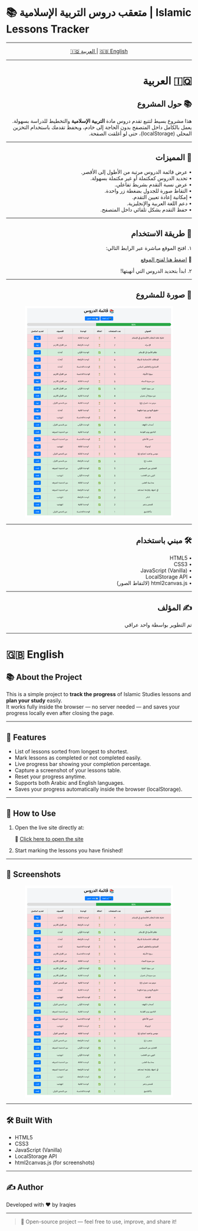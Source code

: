 # 📚 متعقب دروس التربية الإسلامية | Islamic Lessons Tracker

---

<div align="center">
  <a href="#arabic"> 🇮🇶 العربية </a> | <a href="#english"> 🇬🇧 English </a>
</div>

---

<div dir="rtl" align="right">

# 🇮🇶 العربية

## 📚 حول المشروع

هذا مشروع بسيط لتتبع تقدم دروس مادة **التربية الإسلامية** والتخطيط للدراسة بسهولة.  
يعمل بالكامل داخل المتصفح بدون الحاجة إلى خادم، ويحفظ تقدمك باستخدام التخزين المحلي (localStorage)، حتى لو أغلقت الصفحة.

---

## 🚀 المميزات

• عرض قائمة الدروس مرتبة من الأطول إلى الأقصر.  
• تحديد الدروس كمكتملة أو غير مكتملة بسهولة.  
• عرض نسبة التقدم بشريط تفاعلي.  
• التقاط صورة للجدول بضغطة زر واحدة.  
• إمكانية إعادة تعيين التقدم.  
• دعم اللغة العربية والإنجليزية.  
• حفظ التقدم بشكل تلقائي داخل المتصفح.

---

## 🎯 طريقة الاستخدام

١. افتح الموقع مباشرة عبر الرابط التالي:

   🔗 [اضغط هنا لفتح الموقع](https://iraqies.github.io/islamiatracker)

٢. ابدأ بتحديد الدروس التي أنهيتها!

---

## 📸 صورة للمشروع

<div align="center">
  <img src="https://raw.githubusercontent.com/iraqies/islamiatracker/main/lessons_progress%20(1).png" width="80%" />
</div>

---

## 🛠 مبني باستخدام

• HTML5  
• CSS3  
• JavaScript (Vanilla)  
• LocalStorage API  
• html2canvas.js (لالتقاط الصور)

---

## ✍️ المؤلف

تم التطوير بواسطة واحد عراقي

</div>

---

<div dir="ltr" align="left">

# 🇬🇧 English

## 📚 About the Project

This is a simple project to **track the progress** of Islamic Studies lessons and **plan your study** easily.  
It works fully inside the browser — no server needed — and saves your progress locally even after closing the page.

---

## 🚀 Features

- List of lessons sorted from longest to shortest.
- Mark lessons as completed or not completed easily.
- Live progress bar showing your completion percentage.
- Capture a screenshot of your lessons table.
- Reset your progress anytime.
- Supports both Arabic and English languages.
- Saves your progress automatically inside the browser (localStorage).

---

## 🎯 How to Use

1. Open the live site directly at:

   🔗 [Click here to open the site](https://iraqies.github.io/islamiatracker)

2. Start marking the lessons you have finished!

---

## 📸 Screenshots

<div align="center">
  <img src="https://raw.githubusercontent.com/iraqies/islamiatracker/main/lessons_progress%20(1).png" width="80%" />
</div>

---

## 🛠 Built With

- HTML5
- CSS3
- JavaScript (Vanilla)
- LocalStorage API
- html2canvas.js (for screenshots)

---

## ✍️ Author

Developed with ❤️ by Iraqies

</div>

---

> 📢 Open-source project — feel free to use, improve, and share it!
